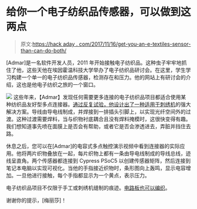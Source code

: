 # 给你一个电子纺织品传感器，可以做到这两点

> 原文:[https://hack aday . com/2017/11/16/get-you-an-e-textiles-sensor-than-can-do-both/](https://hackaday.com/2017/11/16/get-you-an-e-textiles-sensor-that-can-do-both/)

[Admar]是一名软件开发人员，2011 年开始接触电子纺织品。这种虫子牢牢地抓住了他，这些天他在埃因霍温科技大学举办了电子纺织品研讨会。在这里，学生学习构建一个单一的电子纺织品传感器，检测存在和压力。他的网站上有研讨会的介绍，这也是他电子纺织之旅的一个窗口。

[![](../Images/4cfcaab042497ef94c21c676304c58c5.png)](https://hackaday.com/wp-content/uploads/2017/11/etextile-connector-600.png) 这些年来，【Admar】发现任何需要更多连接的电子纺织品项目都适合使用某种纺织品友好型多点连接器。[通过反复试验，他设计出了一种适用于刺绣机](https://www.instructables.com/id/Simple-E-textile-Connector/)的强大解决方案。导线由导电线制成，并焊接到一排插头引脚上，以实现光纤空间外的过渡。这种过渡需要焊料，当与织物衬底耦合且没有焊料掩模时，这很快变得有趣。我们想知道事先喷在面膜上是否会有帮助，或者它是否会渗透进去，弄脏并挡住去路。

休息之后，您可以在[Admar]的电容式多点触控演示视频中看到连接器的实际应用。他将两片织物叠放在一起，每片织物上都有一条由导电线制成的导线总线，迹线呈直角。两个传感器都连接到 Cypress PSoC5 以创建传感器矩阵，然后连接到笔记本电脑以实现可视化。当他的手指接近织物时，条形图向上轰鸣，显示电容增加。一旦他进行接触，每个手指都显示为一个黄点，表示压力。

电子纺织品项目不仅限于手工或刺绣机缝制的痕迹。[电路板也可以编织](https://hackaday.com/2014/06/19/knitted-circuit-board-lends-flexibility-to-e-textiles/)。

谢谢你的提示，[梅丽莎]！